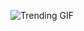 ![Trending GIF](https://media4.giphy.com/media/v1.Y2lkPThiYjIxNzcyNW12Z2tqczJjZnNjOTR0ejN3Y3VjajQ5ZXNpb29qamxuM3Jsb2xycyZlcD12MV9naWZzX3NlYXJjaCZjdD1n/wQAbcl6iDnawokpLj9/giphy.gif)
